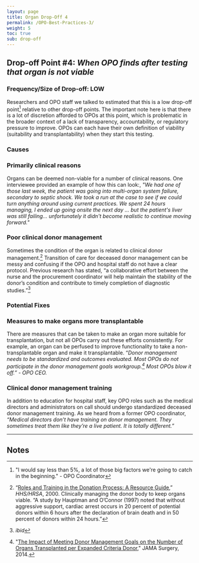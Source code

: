 ```yaml
---
layout: page
title: Organ Drop-Off 4
permalink: /OPO-Best-Practices-3/
weight: 5
toc: true
sub: drop-off
---
```


## Drop-off Point #4: _When OPO finds after testing that organ is not viable_


### Frequency/Size of Drop-off: **LOW**

Researchers and OPO staff we talked to estimated that this is a low drop-off point[^109] relative to other drop-off points. The important note here is that there is a lot of discretion afforded to OPOs at this point, which is problematic in the broader context of a lack of transparency, accountability, or regulatory pressure to improve. OPOs can each have their own definition of viability (suitability and transplantability) when they start this testing. 


### Causes


### Primarily clinical reasons

Organs can be deemed non-viable for a number of clinical reasons. One interviewee provided an example of how this can look:, _"We had one of those last week, the patient was going into multi-organ system failure, secondary to septic shock. We took a run at the case to see if we could turn anything around using current practices. We spent 24 hours managing, I ended up going onsite the next day … but the patient's liver was still failing… unfortunately it didn't become realistic to continue moving forward."_


### Poor clinical donor management

Sometimes the condition of the organ is related to clinical donor management.[^110] Transition of care for deceased donor management can be messy and confusing if the OPO and hospital staff do not have a clear protocol. Previous research has stated, “a collaborative effort between the nurse and the procurement coordinator will help maintain the stability of the donor’s condition and contribute to timely completion of diagnostic studies.”[^111]


### Potential Fixes


### Measures to make organs more transplantable

There are measures that can be taken to make an organ more suitable for transplantation, but not all OPOs carry out these efforts consistently. For example, an organ can be perfused to improve functionality to take a non-transplantable organ and make it transplantable. “_Donor management needs to be standardized and outcomes evaluated. Most OPOs do not participate in the donor management goals workgroup.[^112] Most OPOs blow it off.” - OPO CEO._


### Clinical donor management training

In addition to education for hospital staff, key OPO roles such as the medical directors and administrators on call should undergo standardized deceased donor management training. As we heard from a former OPO coordinator, _“Medical directors don’t have training on donor management. They sometimes treat them like they’re a live patient. It is totally different.”_



---


<!-- Footnotes themselves at the bottom. -->
## Notes

[^109]:
     "I would say less than 5%, a lot of those big factors we're going to catch in the beginning." - OPO Coordinator

[^110]:
     “[Roles and Training in the Donation Process: A Resource Guide](http://www.wsha.org/wp-content/uploads/End-of-Life_RolesAndTrainingGuide.pdf),” _HHS/HRSA_, 2000. Clinically managing the donor body to keep organs viable. “A study by Hauptman and O’Connor (1997) noted that without aggressive support, cardiac arrest occurs in 20 percent of potential donors within 6 hours after the declaration of brain death and in 50 percent of donors within 24 hours.” 

[^111]:
    _ibid_

[^112]:
    "[The Impact of Meeting Donor Management Goals on the Number of Organs Transplanted per Expanded Criteria Donor](https://jamanetwork.com/journals/jamasurgery/fullarticle/1889570)," JAMA Surgery, 2014.
